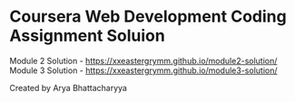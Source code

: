 # Coursera Web Development Coding Assignment Soluion

Module 2 Solution - https://xxeastergrymm.github.io/module2-solution/<br/>
Module 3 Solution - https://xxeastergrymm.github.io/module3-solution/

Created by Arya Bhattacharyya
